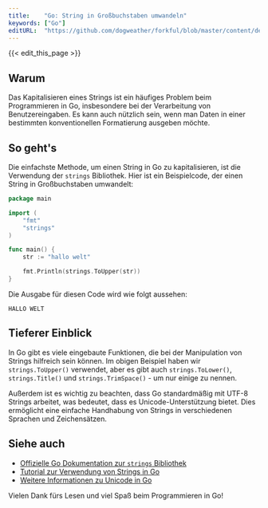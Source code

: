 ```yaml
---
title:    "Go: String in Großbuchstaben umwandeln"
keywords: ["Go"]
editURL:  "https://github.com/dogweather/forkful/blob/master/content/de/go/capitalizing-a-string.md"
---
```


{{< edit_this_page >}}

## Warum

Das Kapitalisieren eines Strings ist ein häufiges Problem beim Programmieren in Go, insbesondere bei der Verarbeitung von Benutzereingaben. Es kann auch nützlich sein, wenn man Daten in einer bestimmten konventionellen Formatierung ausgeben möchte.

## So geht's

Die einfachste Methode, um einen String in Go zu kapitalisieren, ist die Verwendung der `strings` Bibliothek. Hier ist ein Beispielcode, der einen String in Großbuchstaben umwandelt:

```Go
package main

import (
    "fmt"
    "strings"
)

func main() {
    str := "hallo welt"

    fmt.Println(strings.ToUpper(str))
}
```

Die Ausgabe für diesen Code wird wie folgt aussehen:

```
HALLO WELT
```

## Tieferer Einblick

In Go gibt es viele eingebaute Funktionen, die bei der Manipulation von Strings hilfreich sein können. Im obigen Beispiel haben wir `strings.ToUpper()` verwendet, aber es gibt auch `strings.ToLower()`, `strings.Title()` und `strings.TrimSpace()` - um nur einige zu nennen.

Außerdem ist es wichtig zu beachten, dass Go standardmäßig mit UTF-8 Strings arbeitet, was bedeutet, dass es Unicode-Unterstützung bietet. Dies ermöglicht eine einfache Handhabung von Strings in verschiedenen Sprachen und Zeichensätzen.

## Siehe auch

- [Offizielle Go Dokumentation zur `strings` Bibliothek](https://golang.org/pkg/strings/)
- [Tutorial zur Verwendung von Strings in Go](https://gobyexample.com/strings)
- [Weitere Informationen zu Unicode in Go](https://blog.golang.org/strings)

Vielen Dank fürs Lesen und viel Spaß beim Programmieren in Go!